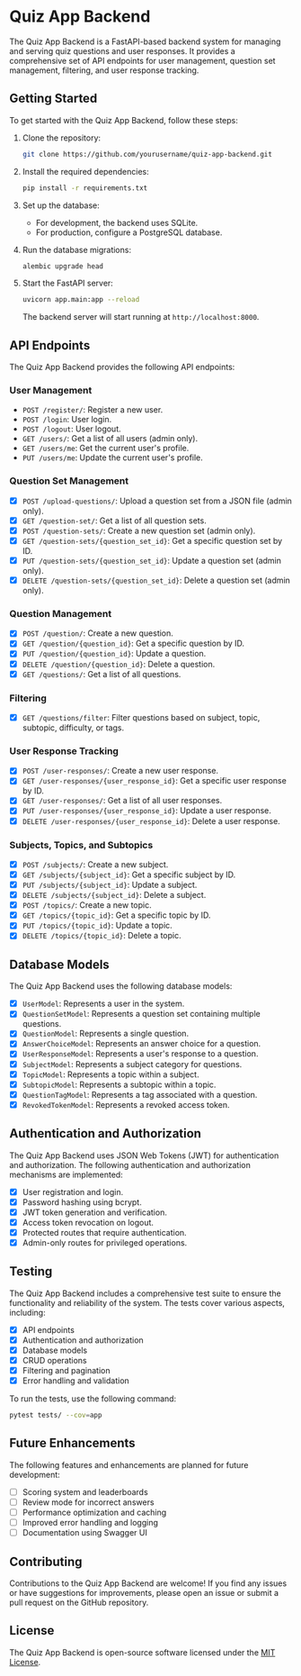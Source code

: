 # Quiz App Backend

The Quiz App Backend is a FastAPI-based backend system for managing and serving quiz questions and user responses. It provides a comprehensive set of API endpoints for user management, question set management, filtering, and user response tracking.

## Getting Started

To get started with the Quiz App Backend, follow these steps:

1. Clone the repository:

   ```bash
   git clone https://github.com/yourusername/quiz-app-backend.git
   ```

2. Install the required dependencies:

   ```bash
   pip install -r requirements.txt
   ```

3. Set up the database:

   - For development, the backend uses SQLite.
   - For production, configure a PostgreSQL database.

4. Run the database migrations:

   ```bash
   alembic upgrade head
   ```

5. Start the FastAPI server:

   ```bash
   uvicorn app.main:app --reload
   ```

   The backend server will start running at `http://localhost:8000`.

## API Endpoints

The Quiz App Backend provides the following API endpoints:

### User Management

- `POST /register/`: Register a new user.
- `POST /login`: User login.
- `POST /logout`: User logout.
- `GET /users/`: Get a list of all users (admin only).
- `GET /users/me`: Get the current user's profile.
- `PUT /users/me`: Update the current user's profile.

### Question Set Management

- [x] `POST /upload-questions/`: Upload a question set from a JSON file (admin only).
- [x] `GET /question-set/`: Get a list of all question sets.
- [x] `POST /question-sets/`: Create a new question set (admin only).
- [x] `GET /question-sets/{question_set_id}`: Get a specific question set by ID.
- [x] `PUT /question-sets/{question_set_id}`: Update a question set (admin only).
- [x] `DELETE /question-sets/{question_set_id}`: Delete a question set (admin only).

### Question Management

- [x] `POST /question/`: Create a new question.
- [x] `GET /question/{question_id}`: Get a specific question by ID.
- [x] `PUT /question/{question_id}`: Update a question.
- [x] `DELETE /question/{question_id}`: Delete a question.
- [x] `GET /questions/`: Get a list of all questions.

### Filtering

- [x] `GET /questions/filter`: Filter questions based on subject, topic, subtopic, difficulty, or tags.

### User Response Tracking

- [x] `POST /user-responses/`: Create a new user response.
- [x] `GET /user-responses/{user_response_id}`: Get a specific user response by ID.
- [x] `GET /user-responses/`: Get a list of all user responses.
- [x] `PUT /user-responses/{user_response_id}`: Update a user response.
- [x] `DELETE /user-responses/{user_response_id}`: Delete a user response.

### Subjects, Topics, and Subtopics

- [x] `POST /subjects/`: Create a new subject.
- [x] `GET /subjects/{subject_id}`: Get a specific subject by ID.
- [x] `PUT /subjects/{subject_id}`: Update a subject.
- [x] `DELETE /subjects/{subject_id}`: Delete a subject.
- [x] `POST /topics/`: Create a new topic.
- [x] `GET /topics/{topic_id}`: Get a specific topic by ID.
- [x] `PUT /topics/{topic_id}`: Update a topic.
- [x] `DELETE /topics/{topic_id}`: Delete a topic.

## Database Models

The Quiz App Backend uses the following database models:

- [x] `UserModel`: Represents a user in the system.
- [x] `QuestionSetModel`: Represents a question set containing multiple questions.
- [x] `QuestionModel`: Represents a single question.
- [x] `AnswerChoiceModel`: Represents an answer choice for a question.
- [x] `UserResponseModel`: Represents a user's response to a question.
- [x] `SubjectModel`: Represents a subject category for questions.
- [x] `TopicModel`: Represents a topic within a subject.
- [x] `SubtopicModel`: Represents a subtopic within a topic.
- [x] `QuestionTagModel`: Represents a tag associated with a question.
- [x] `RevokedTokenModel`: Represents a revoked access token.

## Authentication and Authorization

The Quiz App Backend uses JSON Web Tokens (JWT) for authentication and authorization. The following authentication and authorization mechanisms are implemented:

- [x] User registration and login.
- [x] Password hashing using bcrypt.
- [x] JWT token generation and verification.
- [x] Access token revocation on logout.
- [x] Protected routes that require authentication.
- [x] Admin-only routes for privileged operations.

## Testing

The Quiz App Backend includes a comprehensive test suite to ensure the functionality and reliability of the system. The tests cover various aspects, including:

- [x] API endpoints
- [x] Authentication and authorization
- [x] Database models
- [x] CRUD operations
- [x] Filtering and pagination
- [x] Error handling and validation

To run the tests, use the following command:

```bash
pytest tests/ --cov=app
```

## Future Enhancements

The following features and enhancements are planned for future development:

- [ ] Scoring system and leaderboards
- [ ] Review mode for incorrect answers
- [ ] Performance optimization and caching
- [ ] Improved error handling and logging
- [ ] Documentation using Swagger UI

## Contributing

Contributions to the Quiz App Backend are welcome! If you find any issues or have suggestions for improvements, please open an issue or submit a pull request on the GitHub repository.

## License

The Quiz App Backend is open-source software licensed under the [MIT License](https://opensource.org/licenses/MIT).
